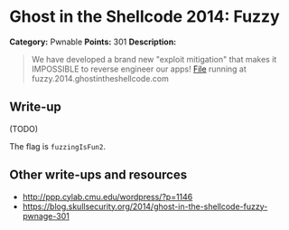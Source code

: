# Ghost in the Shellcode 2014: Fuzzy

**Category:** Pwnable
**Points:** 301
**Description:**

> We have developed a brand new "exploit mitigation" that makes it IMPOSSIBLE to reverse engineer our apps! [File](https://2014.ghostintheshellcode.com/fuzzy-29074b5fa6ed6aebb16390ef122ad61f7b9200ed) running at fuzzy.2014.ghostintheshellcode.com

## Write-up

(TODO)

The flag is `fuzzingIsFun2`.

## Other write-ups and resources

* <http://ppp.cylab.cmu.edu/wordpress/?p=1146>
* <https://blog.skullsecurity.org/2014/ghost-in-the-shellcode-fuzzy-pwnage-301>
